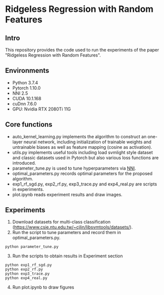 # Ridgeless Regression with Random Features
## Intro
This repository provides the code used to run the experiments of the paper "Ridgeless Regression with Random Features".
## Environments
- Python 3.7.4
- Pytorch 1.10.0
- NNI 2.5
- CUDA 10.1.168
- cuDnn 7.6.0
- GPU: Nvidia RTX 2080Ti 11G
## Core functions
- auto_kernel_learning.py implements the algorithm to construct an one-layer neural network, including initialization of trainable weights and untrainable biases as well as feature mapping (cosine as activation).
- utils.py implements useful tools including load svmlight style dataset and classic datasets used in Pytorch but also various loss functions are introduced.
- parameter_tune.py is used to tune hyperparameters via [NNI](https://nni.readthedocs.io/).
- optimal_parameters.py records optimal parameters for the proposed algorithm.
- exp1_rf_sgd.py, exp2_rf.py, exp3_trace.py and exp4_real.py are scripts in experiments.
- plot.ipynb reads experiment results and draw images.
## Experiments
1. Download datasets for multi-class classification (https://www.csie.ntu.edu.tw/~cjlin/libsvmtools/datasets/).
2. Run the script to tune parameters and record them in optimal_parameters.py.
```
python parameter_tune.py
```
3. Run the scripts to obtain results in Experiment section
```
python exp1_rf_sgd.py
python exp2_rf.py
python exp3_trace.py
python exp4_real.py
```
4. Run plot.ipynb to draw figures
